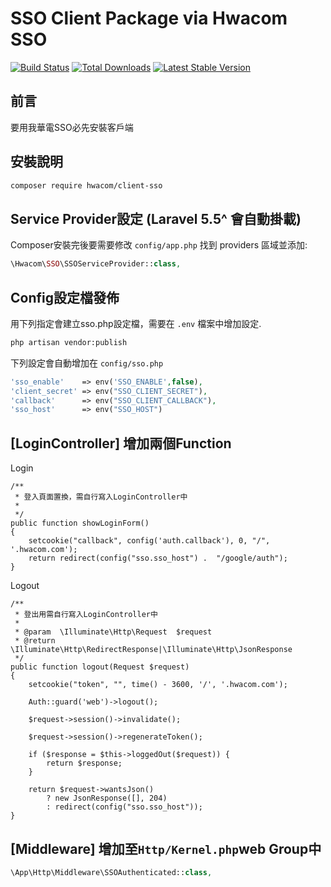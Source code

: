 # SSO Client Package via Hwacom SSO

<a href="https://github.com/mozielin/Client-SSO/actions"><img src="https://github.com/mozielin/Client-SSO/workflows/PHP Composer/badge.svg" alt="Build Status"></a>
[![Total Downloads](http://poser.pugx.org/hwacom/client-sso/downloads)](https://packagist.org/packages/hwacom/client-sso)
[![Latest Stable Version](http://poser.pugx.org/hwacom/client-sso/v)](https://packagist.org/packages/hwacom/client-sso)
## 前言

要用我華電SSO必先安裝客戶端

## 安裝說明

```bash
composer require hwacom/client-sso
```

## Service Provider設定 (Laravel 5.5^ 會自動掛載)

Composer安裝完後要需要修改 `config/app.php` 找到 providers 區域並添加:

```php
\Hwacom\SSO\SSOServiceProvider::class,
```

## Config設定檔發佈 

用下列指定會建立sso.php設定檔，需要在 `.env` 檔案中增加設定.

```bash
php artisan vendor:publish
```

 下列設定會自動增加在 `config/sso.php`

```php
'sso_enable'    => env('SSO_ENABLE',false),
'client_secret' => env("SSO_CLIENT_SECRET"),
'callback'      => env("SSO_CLIENT_CALLBACK"),
'sso_host'      => env("SSO_HOST")
```

## [LoginController] 增加兩個Function
Login

```
/**
 * 登入頁面置換，需自行寫入LoginController中
 *
 */
public function showLoginForm()
{
    setcookie("callback", config('auth.callback'), 0, "/", '.hwacom.com');
    return redirect(config("sso.sso_host") .  "/google/auth");
}
```

Logout

```
/**
 * 登出用需自行寫入LoginController中
 *
 * @param  \Illuminate\Http\Request  $request
 * @return \Illuminate\Http\RedirectResponse|\Illuminate\Http\JsonResponse
 */
public function logout(Request $request)
{
    setcookie("token", "", time() - 3600, '/', '.hwacom.com');

    Auth::guard('web')->logout();

    $request->session()->invalidate();

    $request->session()->regenerateToken();

    if ($response = $this->loggedOut($request)) {
        return $response;
    }

    return $request->wantsJson()
        ? new JsonResponse([], 204)
        : redirect(config("sso.sso_host"));
}
```
## [Middleware] 增加至`Http/Kernel.php`web Group中

```php
\App\Http\Middleware\SSOAuthenticated::class,
```
